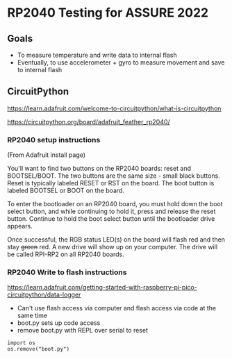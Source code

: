 # RP2040 Testing for ASSURE 2022

## Goals

- To measure temperature and write data to internal flash
- Eventually, to use accelerometer + gyro to measure movement and save to internal flash


## CircuitPython

<https://learn.adafruit.com/welcome-to-circuitpython/what-is-circuitpython>

<https://circuitpython.org/board/adafruit_feather_rp2040/>

### RP2040 setup instructions
(From Adafruit install page)

You'll want to find two buttons on the RP2040 boards: reset and BOOTSEL/BOOT. The two buttons are the same size - small black buttons. Reset is typically labeled RESET or RST on the board. The boot button is labeled BOOTSEL or BOOT on the board.

To enter the bootloader on an RP2040 board, you must hold down the boot select button, and while continuing to hold it, press and release the reset button. Continue to hold the boot select button until the bootloader drive appears.

Once successful, the RGB status LED(s) on the board will flash red and then stay ~~green~~ red. A new drive will show up on your computer. The drive will be called RPI-RP2 on all RP2040 boards.


### RP2040 Write to flash instructions
<https://learn.adafruit.com/getting-started-with-raspberry-pi-pico-circuitpython/data-logger>

- Can't use flash access via computer and flash access via code at the same time
- boot.py sets up code access
- remove boot.py with REPL over serial to reset

```
import os
os.remove("boot.py")
```